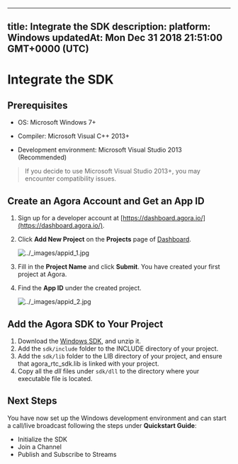 
---
title: Integrate the SDK
description: 
platform: Windows
updatedAt: Mon Dec 31 2018 21:51:00 GMT+0000 (UTC)
---
# Integrate the SDK
## Prerequisites

-   OS: Microsoft Windows 7+

-   Compiler: Microsoft Visual C++ 2013+

-   Development environment: Microsoft Visual Studio 2013 (Recommended)


> If you decide to use Microsoft Visual Studio 2013+, you may encounter compatibility issues.

## Create an Agora Account and Get an App ID

1. Sign up for a developer account at [https://dashboard.agora.io/](https://dashboard.agora.io/).

2. Click **Add New Project** on the **Projects** page of  [Dashboard](https://dashboard.agora.io/).

   <img alt="../_images/appid_1.jpg" src="https://web-cdn.agora.io/docs-files/en/appid_1.jpg" />

3. Fill in the **Project Name** and click **Submit**. You have created your first project at Agora.

4. Find the **App ID** under the created project.

   <img alt="../_images/appid_2.jpg" src="https://web-cdn.agora.io/docs-files/en/appid_2.jpg" />


## Add the Agora SDK to Your Project

1.  Download the [Windows SDK](https://docs.agora.io/en/Agora%20Platform/downloads), and unzip it.
2.  Add the `sdk/include` folder to the INCLUDE directory of your project.
3.  Add the `sdk/lib` folder to the LIB directory of your project, and ensure that agora_rtc_sdk.lib is linked with your project.
4.  Copy all the *dll* files under `sdk/dll`  to the directory where your executable file is located.

## Next Steps
You have now set up the Windows development environment and can start a call/live broadcast following the steps under **Quickstart Guide**:
- Initialize the SDK
- Join a Channel
- Publish and Subscribe to Streams



